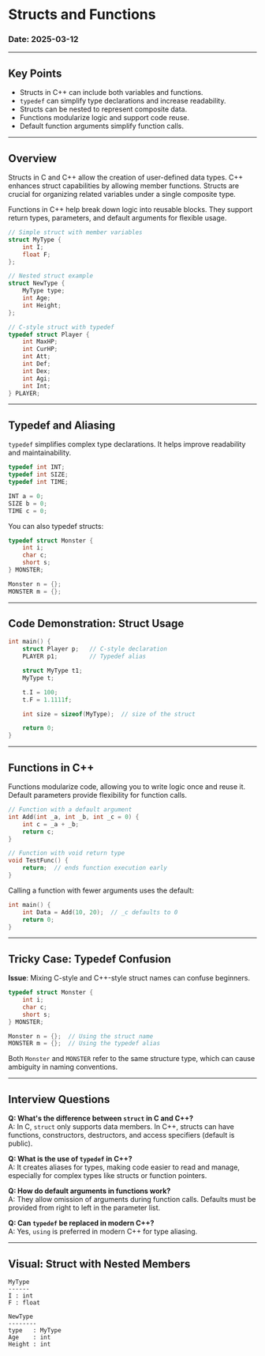 # Structs and Functions 

### Date: 2025-03-12

---

## Key Points

- Structs in C++ can include both variables and functions.
- `typedef` can simplify type declarations and increase readability.
- Structs can be nested to represent composite data.
- Functions modularize logic and support code reuse.
- Default function arguments simplify function calls.

---

## Overview

Structs in C and C++ allow the creation of user-defined data types. C++ enhances struct capabilities by allowing member functions. Structs are crucial for organizing related variables under a single composite type.

Functions in C++ help break down logic into reusable blocks. They support return types, parameters, and default arguments for flexible usage.

```cpp
// Simple struct with member variables
struct MyType {
    int I;
    float F;
};

// Nested struct example
struct NewType {
    MyType type;
    int Age;
    int Height;
};

// C-style struct with typedef
typedef struct Player {
    int MaxHP;
    int CurHP;
    int Att;
    int Def;
    int Dex;
    int Agi;
    int Int;
} PLAYER;
```

---

## Typedef and Aliasing

`typedef` simplifies complex type declarations. It helps improve readability and maintainability.

```cpp
typedef int INT;
typedef int SIZE;
typedef int TIME;

INT a = 0;
SIZE b = 0;
TIME c = 0;
```

You can also typedef structs:

```cpp
typedef struct Monster {
    int i;
    char c;
    short s;
} MONSTER;

Monster n = {};
MONSTER m = {};
```

---

## Code Demonstration: Struct Usage

```cpp
int main() {
    struct Player p;   // C-style declaration
    PLAYER p1;         // Typedef alias

    struct MyType t1;
    MyType t;

    t.I = 100;
    t.F = 1.1111f;

    int size = sizeof(MyType);  // size of the struct

    return 0;
}
```

---

## Functions in C++

Functions modularize code, allowing you to write logic once and reuse it. Default parameters provide flexibility for function calls.

```cpp
// Function with a default argument
int Add(int _a, int _b, int _c = 0) {
    int c = _a + _b;
    return c;
}

// Function with void return type
void TestFunc() {
    return;  // ends function execution early
}
```

Calling a function with fewer arguments uses the default:

```cpp
int main() {
    int Data = Add(10, 20);  // _c defaults to 0
    return 0;
}
```

---

## Tricky Case: Typedef Confusion

**Issue**: Mixing C-style and C++-style struct names can confuse beginners.

```cpp
typedef struct Monster {
    int i;
    char c;
    short s;
} MONSTER;

Monster n = {};  // Using the struct name
MONSTER m = {};  // Using the typedef alias
```

Both `Monster` and `MONSTER` refer to the same structure type, which can cause ambiguity in naming conventions.

---

## Interview Questions

**Q: What's the difference between `struct` in C and C++?**  
A: In C, `struct` only supports data members. In C++, structs can have functions, constructors, destructors, and access specifiers (default is public).

**Q: What is the use of `typedef` in C++?**  
A: It creates aliases for types, making code easier to read and manage, especially for complex types like structs or function pointers.

**Q: How do default arguments in functions work?**  
A: They allow omission of arguments during function calls. Defaults must be provided from right to left in the parameter list.

**Q: Can `typedef` be replaced in modern C++?**  
A: Yes, `using` is preferred in modern C++ for type aliasing.

---

## Visual: Struct with Nested Members

```
MyType
------
I : int
F : float

NewType
--------
type   : MyType
Age    : int
Height : int
```


